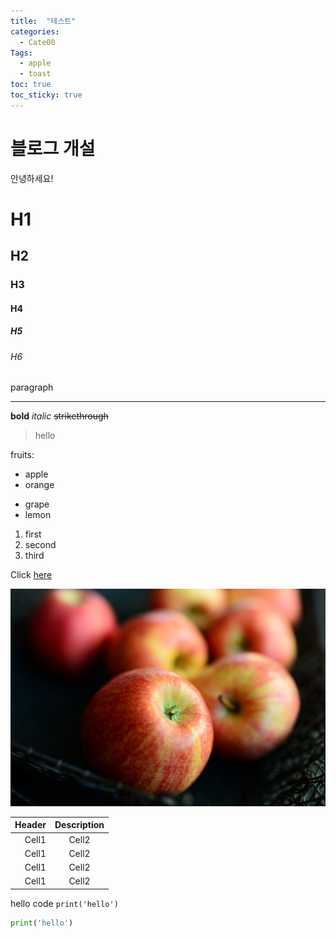 ```yaml
---
title:  "테스트"
categories:
  - Cate00
Tags:
  - apple
  - toast
toc: true
toc_sticky: true
---
```


# 블로그 개설

안녕하세요!


<!-- Heading -->
# H1
## H2
### H3
#### H4
##### H5
###### H6
paragraph

<!-- Line -->
___

<!-- Text attributes -->
**bold**
*italic*
~~strikethrough~~

<!-- Quote -->
> hello

<!-- Bullet list -->
fruits:
* apple
* orange
- grape
- lemon
1. first
2. second
3. third

<!-- Link -->
Click [here](http://danny6883.github.io)

<!-- Image -->
![image description](/images/apples.jpg)

<!-- Table -->
| Header  | Description |
| --:     | :--:        |
| Cell1   | Cell2       |
| Cell1   | Cell2       |
| Cell1   | Cell2       |
| Cell1   | Cell2       |

<!-- Code -->
hello code `print('hello')`

```python
print('hello')
```
